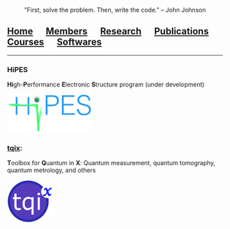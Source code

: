 <p align="center">
"First, solve the problem. Then, write the code." – John Johnson
</p>

## [Home](index.md)<img src="test_space.png" width="30" height="1">[Members](members.md)<img src="test_space.png" width="30" height="1">[Research](research.md)<img src="test_space.png" width="30" height="1">[Publications](publications.md)<img src="test_space.png" width="30" height="1">[Courses](courses.md)<img src="test_space.png" width="30" height="1">[<ins>Softwares</ins>](softwares.md)


<hr style="solid blue">

### HiPES
**Hi**gh-**P**erformance **E**lectronic **S**tructure program (under development)

<p align="left">
<img src="hipes.png" width="200" height="90">
</p>


### [tqix](https://vqisinfo.wixsite.com/tqix): 
**T**oolbox for **Q**uantum in **X**: Quantum measurement, quantum tomography, quantum metrology, and others
<p align="left">
<img src="tqix-logo.png" width="110" height="100">
</p>


